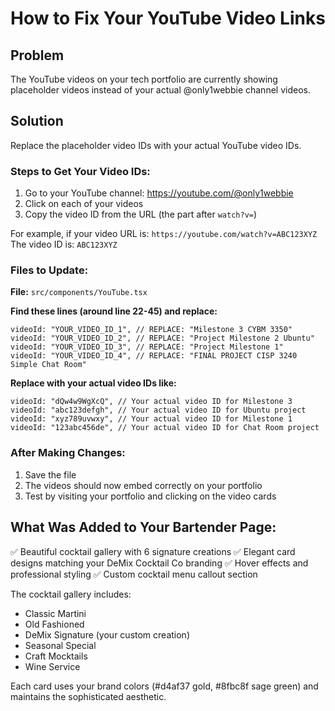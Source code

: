 # How to Fix Your YouTube Video Links

## Problem
The YouTube videos on your tech portfolio are currently showing placeholder videos instead of your actual @only1webbie channel videos.

## Solution
Replace the placeholder video IDs with your actual YouTube video IDs.

### Steps to Get Your Video IDs:

1. Go to your YouTube channel: https://youtube.com/@only1webbie
2. Click on each of your videos
3. Copy the video ID from the URL (the part after `watch?v=`)

For example, if your video URL is: `https://youtube.com/watch?v=ABC123XYZ`
The video ID is: `ABC123XYZ`

### Files to Update:

**File:** `src/components/YouTube.tsx`

**Find these lines (around line 22-45) and replace:**

```tsx
videoId: "YOUR_VIDEO_ID_1", // REPLACE: "Milestone 3 CYBM 3350"
videoId: "YOUR_VIDEO_ID_2", // REPLACE: "Project Milestone 2 Ubuntu"
videoId: "YOUR_VIDEO_ID_3", // REPLACE: "Project Milestone 1"
videoId: "YOUR_VIDEO_ID_4", // REPLACE: "FINAL PROJECT CISP 3240 Simple Chat Room"
```

**Replace with your actual video IDs like:**
```tsx
videoId: "dQw4w9WgXcQ", // Your actual video ID for Milestone 3
videoId: "abc123defgh", // Your actual video ID for Ubuntu project
videoId: "xyz789uvwxy", // Your actual video ID for Milestone 1
videoId: "123abc456de", // Your actual video ID for Chat Room project
```

### After Making Changes:
1. Save the file
2. The videos should now embed correctly on your portfolio
3. Test by visiting your portfolio and clicking on the video cards

## What Was Added to Your Bartender Page:
✅ Beautiful cocktail gallery with 6 signature creations
✅ Elegant card designs matching your DeMix Cocktail Co branding
✅ Hover effects and professional styling
✅ Custom cocktail menu callout section

The cocktail gallery includes:
- Classic Martini
- Old Fashioned
- DeMix Signature (your custom creation)
- Seasonal Special
- Craft Mocktails
- Wine Service

Each card uses your brand colors (#d4af37 gold, #8fbc8f sage green) and maintains the sophisticated aesthetic.